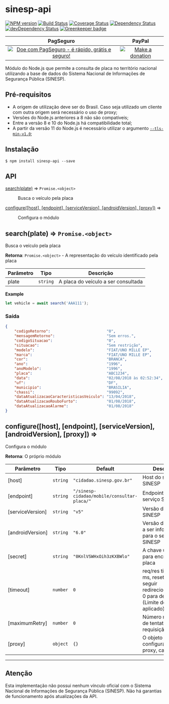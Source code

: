 # sinesp-api

[![NPM version][npm-img]][npm]
[![Build Status][ci-img]][ci]
[![Coverage Status][coveralls-img]][coveralls]
[![Dependency Status][dep-img]][dep]
[![devDependency Status][devDep-img]][devDep]
[![Greenkeeper badge][greenkeeper-img]][greenkeeper]

[npm-img]:         https://img.shields.io/npm/v/sinesp-api.svg
[npm]:             https://www.npmjs.com/package/sinesp-api
[ci-img]:          https://travis-ci.org/Sorackb/sinesp-api.svg
[ci]:              https://travis-ci.org/Sorackb/sinesp-api
[coveralls-img]:   https://coveralls.io/repos/github/Sorackb/sinesp-api/badge.svg?branch=master
[coveralls]:       https://coveralls.io/github/Sorackb/sinesp-api?branch=master
[dep-img]:         https://david-dm.org/Sorackb/sinesp-api.svg
[dep]:             https://david-dm.org/Sorackb/sinesp-api
[devDep-img]:      https://david-dm.org/Sorackb/sinesp-api/dev-status.svg
[devDep]:          https://david-dm.org/Sorackb/sinesp-api#info=devDependencies
[greenkeeper-img]: https://badges.greenkeeper.io/Sorackb/sinesp-api.svg
[greenkeeper]:     https://greenkeeper.io/

| PagSeguro       | PayPal          |
| :-------------: | :-------------: |
[![Doe com PagSeguro - é rápido, grátis e seguro!](https://stc.pagseguro.uol.com.br/public/img/botoes/doacoes/209x48-doar-laranja-assina.gif)](https://pag.ae/bhmK2Xf) | [![Make a donation](https://www.paypalobjects.com/en_US/i/btn/btn_donateCC_LG.gif)](https://www.paypal.com/cgi-bin/webscr?cmd=_s-xclick&hosted_button_id=LKDGCQBKYBW5E)

Módulo do Node.js que permite a consulta de placa no território nacional utilizando a base de dados do Sistema Nacional de Informações de Segurança Pública (SINESP).

## Pré-requisitos

- A origem de utilização deve ser do Brasil. Caso seja utilizado um cliente com outra origem será necessário o uso de proxy;
- Versões do Node.js anteriores a 8 não são compatíveis;
- Entre a versão 8 e 10 do Node.js há compatibilidade total;
- A partir da versão 11 do Node.js é necessário utilizar o argumento [`--tls-min-v1.0`](https://nodejs.org/api/tls.html#tls_tls_default_min_version);

## Instalação

```
$ npm install sinesp-api --save
```

## API

<dl>
<dt><a href="#search">search(plate)</a> ⇒ <code>Promise.&lt;object&gt;</code></dt>
<dd><p>Busca o veículo pela placa</p>
</dd>
<dt><a href="#configure">configure([host], [endpoint], [serviceVersion], [androidVersion], [proxy])</a> ⇒</dt>
<dd><p>Configura o módulo</p>
</dd>
</dl>

## search(plate) ⇒ <code>Promise.&lt;object&gt;</code>
Busca o veículo pela placa

**Retorna**: <code>Promise.&lt;object&gt;</code> - A representação do veículo identificado pela placa

| Parâmetro | Tipo | Descrição |
| --- | --- | --- |
| plate | <code>string</code> | A placa do veículo a ser consultada |

**Example**
```js
let vehicle = await search('AAA111');
```

### Saída

```json
{
    "codigoRetorno":                         "0",
    "mensagemRetorno":                       "Sem erros.",
    "codigoSituacao":                        "0",
    "situacao":                              "Sem restrição",
    "modelo":                                "FIAT/UNO MILLE EP",
    "marca":                                 "FIAT/UNO MILLE EP",
    "cor":                                   "BRANCA",
    "ano":                                   "1996",
    "anoModelo":                             "1996",
    "placa":                                 "ABC1234",
    "data":                                  "02/08/2018 às 02:52:34",
    "uf":                                    "DF",
    "municipio":                             "BRASILIA",
    "chassi":                                "99092",
    "dataAtualizacaoCaracteristicasVeiculo": "13/04/2018",
    "dataAtualizacaoRouboFurto":             "01/08/2018",
    "dataAtualizacaoAlarme":                 "01/08/2018"
}
```

<a name="configure"></a>

## configure([host], [endpoint], [serviceVersion], [androidVersion], [proxy]) ⇒
Configura o módulo

**Retorna**: O próprio módulo

| Parâmetro | Tipo | Default | Descrição |
| --- | --- | --- | --- |
| [host] | <code>string</code> | <code>&quot;cidadao.sinesp.gov.br&quot;</code> | Host do serviço SINESP |
| [endpoint] | <code>string</code> | <code>&quot;/sinesp-cidadao/mobile/consultar-placa/&quot;</code> | Endpoint do serviço SINESP |
| [serviceVersion] | <code>string</code> | <code>&quot;v5&quot;</code> | Versão do serviço SINESP |
| [androidVersion] | <code>string</code> | <code>&quot;6.0&quot;</code> | Versão do Android a ser informada para o serviço SINESP |
| [secret] | <code>string</code> | <code>&quot;0KnlVSWHxOih3zKXBWlo&quot;</code> | A chave usada para encriptar a placa |
| [timeout] | <code>number</code> | <code>0</code> | req/res timeout em ms, reseta ao seguir redirecionamentos. 0 para desabilitar (Limite do SO aplicado) |
| [maximumRetry] | <code>number</code> | <code>0</code> | Número máximo de tentativas se a requisição falhar |
| [proxy] | <code>object</code> | <code>{}</code> | O objeto com configurações de proxy, caso exista |

---

## Atenção

Esta implementação não possui nenhum vínculo oficial com o Sistema Nacional de Informações de Segurança Pública (SINESP). Não há garantias de funcionamento após atualizações da API.
